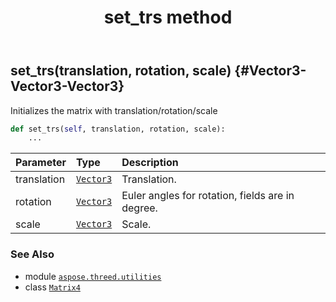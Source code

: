 ﻿---
title: set_trs method
second_title: Aspose.3D for Python via .NET API References
description: 
type: docs
weight: 90
url: /python-net/aspose.threed.utilities/matrix4/set_trs/
is_root: false
---

## set_trs(translation, rotation, scale) {#Vector3-Vector3-Vector3}

Initializes the matrix with translation/rotation/scale



```python
def set_trs(self, translation, rotation, scale):
    ...
```


| Parameter | Type | Description |
| :- | :- | :- |
| translation | [`Vector3`](/3d/python-net/aspose.threed.utilities/vector3) | Translation. |
| rotation | [`Vector3`](/3d/python-net/aspose.threed.utilities/vector3) | Euler angles for rotation, fields are in degree. |
| scale | [`Vector3`](/3d/python-net/aspose.threed.utilities/vector3) | Scale. |



### See Also
* module [`aspose.threed.utilities`](../../)
* class [`Matrix4`](/3d/python-net/aspose.threed.utilities/matrix4)
